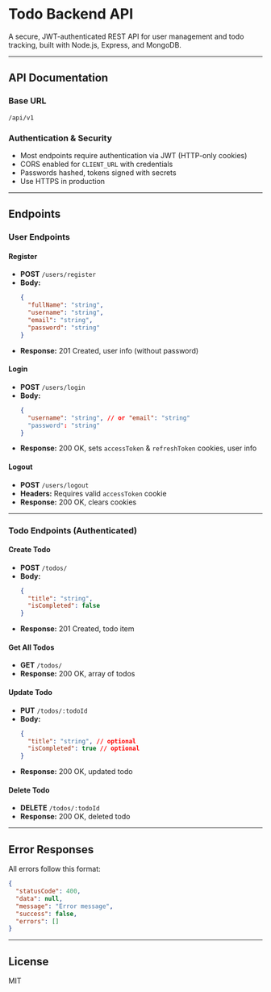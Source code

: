 # Todo Backend API

A secure, JWT-authenticated REST API for user management and todo tracking, built with Node.js, Express, and MongoDB.

---


## API Documentation

### Base URL
```
/api/v1
```

### Authentication & Security
- Most endpoints require authentication via JWT (HTTP-only cookies)
- CORS enabled for `CLIENT_URL` with credentials
- Passwords hashed, tokens signed with secrets
- Use HTTPS in production

---

## Endpoints

### User Endpoints

#### Register
- **POST** `/users/register`
- **Body:**
  ```json
  {
    "fullName": "string",
    "username": "string",
    "email": "string",
    "password": "string"
  }
  ```
- **Response:** 201 Created, user info (without password)

#### Login
- **POST** `/users/login`
- **Body:**
  ```json
  {
    "username": "string", // or "email": "string"
    "password": "string"
  }
  ```
- **Response:** 200 OK, sets `accessToken` & `refreshToken` cookies, user info

#### Logout
- **POST** `/users/logout`
- **Headers:** Requires valid `accessToken` cookie
- **Response:** 200 OK, clears cookies

---

### Todo Endpoints (Authenticated)

#### Create Todo
- **POST** `/todos/`
- **Body:**
  ```json
  {
    "title": "string",
    "isCompleted": false
  }
  ```
- **Response:** 201 Created, todo item

#### Get All Todos
- **GET** `/todos/`
- **Response:** 200 OK, array of todos

#### Update Todo
- **PUT** `/todos/:todoId`
- **Body:**
  ```json
  {
    "title": "string", // optional
    "isCompleted": true // optional
  }
  ```
- **Response:** 200 OK, updated todo

#### Delete Todo
- **DELETE** `/todos/:todoId`
- **Response:** 200 OK, deleted todo

---

## Error Responses
All errors follow this format:
```json
{
  "statusCode": 400,
  "data": null,
  "message": "Error message",
  "success": false,
  "errors": []
}
```

---

## License
MIT

